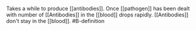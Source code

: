Takes a while to produce [[antibodies]].
Once [[pathogen]] has been dealt with number of [[Antibodies]] in the [[blood]] drops rapidly.
[[Antibodies]] don't stay in the [[blood]].
#B-definition 